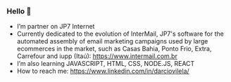 ### Hello 👋

- I’m partner on JP7 Internet
- Currently dedicated to the evolution of InterMail, JP7's software for the automated assembly of email marketing campaigns used by large ecommerces in the market, such as Casas Bahia, Ponto Frio, Extra, Carrefour and iupp (Itaú): https://www.intermail.com.br
- I’m also learning JAVASCRIPT, HTML, CSS, NODE.JS, REACT
- How to reach me: https://www.linkedin.com/in/darciovilela/
